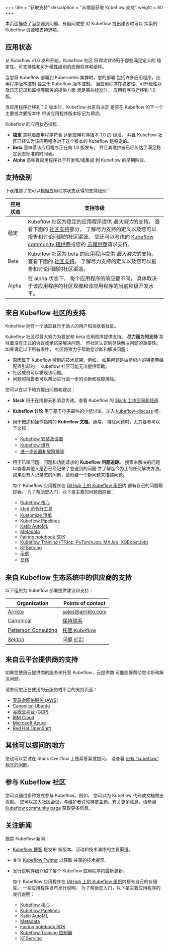 +++
title = "获取支持"
description = "从哪里获取 Kubeflow 支持"
weight = 80
+++

本页面描述了当您遇到问题、有疑问或想
对 Kubeflow 提出建议时可以
探索的 Kubeflow 资源和支持选项。

<a id="application-status"></a>
## 应用状态

从 Kubeflow v1.0 发布开始，Kubeflow 社区
将*稳定状态*归于那些满足定义的
稳定性、可支持性和可升级性级别的应用程序和组件。

当您将 Kubeflow 部署到 Kubernetes 集群时，您的部署
包括许多应用程序。应用程序版本控制
独立于 Kubeflow 版本控制。
当应用程序在稳定性、可升级性以及日志记录和监控等服务的提供方面
满足某些[标准](https://github.com/kubeflow/community/blob/master/guidelines/application_requirements.md)时，
应用程序将迁移到 1.0 版。

当应用程序迁移到 1.0 版本时，Kubeflow 社区将决定
是否在 Kubeflow 的下一个主要或次要版本中
将该应用程序版本标记为*稳定*。

Kubeflow 的应用状态指标：

* **稳定** 意味着应用程序符合 达到应用程序版本 1.0 的
  [标准](https://github.com/kubeflow/community/blob/master/guidelines/application_requirements.md)，
  并且 Kubeflow 社区已经认为该应用程序对于这个版本的 Kubeflow 是稳定的。 
* **Beta** 意味着该应用程序正在向 1.0 版发布，
  并且其维护者已经传达了满足稳定状态标准的时间表。
* **Alpha** 意味着应用程序处于开发和/或集成
  到 Kubeflow 的早期阶段。

<a id="levels-of-support"></a>
## 支持级别

下表描述了您可以根据应用程序状态获得的支持级别：

<div class="table-responsive">
  <table class="table table-bordered">
    <thead class="thead-light">
      <tr>
        <th>应用状态</th>
        <th>支持等级</th>
      </tr>
    </thead>
    <tbody>
      <tr>
        <td>稳定</td>
        <td>Kubeflow 社区为稳定的应用程序提供 <i>最大努力</i>的支持。
          查看下面的
          <a href="#community-support">社区支持</a>部分，
          了解尽力支持的定义以及您可以报告和讨论问题的社区渠道。
          您还可以考虑向 
          <a href="#provider-support">Kubeflow community 提供商</a>或您的
          <a href="#cloud-support">云提供商</a>请求支持。
        </td>
      </tr>
      <tr>
        <td>Beta</td>
        <td>Kubeflow 社区为 beta 的应用程序提供 <i>最大努力</i>的支持。
          查看下面的
          <a href="#community-support">社区支持</a>，
          了解尽力支持的定义以及您可以报告和讨论问题的社区渠道。
        </td>
      </tr>
      <tr>
        <td>Alpha</td>
        <td>在 alpha 状态下，
          每个应用程序的响应都不同，
          具体取决于该应用程序的社区规模和该应用程序的当前积极开发水平。
        </td>
      </tr>
    </tbody>
  </table>
</div>

<a id="community-support"></a>
## 来自 Kubeflow 社区的支持

Kubeflow 拥有一个活跃且乐于助人的用户和贡献者社区。

Kubeflow 社区尽最大努力为稳定和 beta 应用程序提供支持。
**尽力而为的支持** 意味着没有正式的协议或承诺来解决问题，
但社区认识到尽快解决问题的重要性。
如果满足以下所有条件，
社区将致力于帮助您诊断和解决问题：

* 原因属于 Kubeflow 控制的技术框架。例如，
  如果问题是由组织内的特定网络配置引起的，
  Kubeflow 社区可能无法提供帮助。
* 社区成员可以重现该问题。
* 问题的报告者可以帮助进行进一步的诊断和故障排除。

您可以在以下地方提出问题和建议：

* **Slack** 用于在线聊天和消息传递。查看 Kubeflow 的 
  [Slack 工作空间和频道](/docs/about/community/#slack).
* **Kubeflow 讨论** 用于基于电子邮件的小组讨论。加入
  [kubeflow-discuss](/docs/about/community/#mailing-list) 组。
* 用于概述和操作指南的 **Kubeflow 文档**。通常，
  排除问题时，尤其要参考以下文档：

  * [Kubeflow 安装及设置](/docs/started/getting-started/)
  * [Kubeflow 组件](/docs/components/)
  * [进一步设置和故障排除](/docs/other-guides/)

* 用于已知问题、问题和功能请求的 **Kubeflow 问题追踪**。
  搜索未解决的问题以查看其他人是否已经记录了您遇到的问题
  并了解迄今为止的任何解决方法。
  如果没有人记录您的问题，请创建一个新问题来描述问题。

    每个 Kubeflow 应用程序在 [GitHub 上的 Kubeflow 组织](https://github.com/kubeflow)内
    都有自己的问题跟踪器。
    为了帮助您入门，以下是主要的问题跟踪器：

  * [Kubeflow 核心](https://github.com/kubeflow/kubeflow/issues)
  * [kfctl 命令行工具](https://github.com/kubeflow/kfctl/issues)
  * [Kustomize 清单](https://github.com/kubeflow/manifests/issues)
  * [Kubeflow Pipelines](https://github.com/kubeflow/pipelines/issues)
  * [Katib AutoML](https://github.com/kubeflow/katib/issues)
  * [Metadata](https://github.com/kubeflow/metadata/issues)
  * [Fairing notebook SDK](https://github.com/kubeflow/fairing/issues)
  * [Kubeflow Training (TFJob, PyTorchJob, MXJob, XGBoostJob)](https://github.com/kubeflow/training-operator/issues)
  * [KFServing](https://github.com/kubeflow/kfserving/issues)
  * [示例](https://github.com/kubeflow/examples/issues)
  * [文档](https://github.com/kubeflow/website/issues)

<a id="provider-support"></a>
## 来自 Kubeflow 生态系统中的供应商的支持

以下组织为 Kubeflow 部署提供建议和支持：

<div class="table-responsive">
  <table class="table table-bordered">
    <thead class="thead-light">
      <tr>
        <th>Organization</th>
        <th>Points of contact</th>
      </tr>
    </thead>
    <tbody>
      <tr>
        <td><a href="https://www.arrikto.com">Arrikto</a></td>
        <td><a href="mailto:sales@arrikto.com">sales@arrikto.com</a></td>
      </tr>
      <tr>
        <td><a href="https://www.ubuntu.com">Canonical</a></td>
        <td><a href="https://ubuntu.com/kubeflow#get-in-touch">保持联系</a></td>
      </tr>
      <tr>
        <td><a href="https://www.pattersonconsultingtn.com/">Patterson Consulting</a></td>
        <td> 
        <a href="http://www.pattersonconsultingtn.com/offerings/managed_kubeflow.html">托管 Kubeflow</a></td>
      </tr>
      <tr>
        <td><a href="https://www.seldon.io/">Seldon</a></td>
        <td> 
        <a href="https://github.com/SeldonIO/seldon-core/issues">问题 
        追踪</a></td>
      </tr>    
    </tbody>
  </table>
</div>

<a id="cloud-support"></a>
## 来自云平台提供商的支持

如果您使用云提供商的服务来托管 Kubeflow，云提供商
可能能够帮助您诊断和解决问题。

请参阅您正在使用的云服务或平台的支持页面：

* [亚马逊网络服务 (AWS)](https://aws.amazon.com/contact-us/)
* [Canonical Ubuntu](https://ubuntu.com/kubeflow#get-in-touch)
* [谷歌云平台 (GCP)](https://cloud.google.com/support-hub/)
* [IBM Cloud](https://www.ibm.com/cloud/support)
* [Microsoft Azure](https://azure.microsoft.com/en-au/support/options/)
* [Red Hat OpenShift](https://help.openshift.com/)

## 其他可以提问的地方

您也可以尝试在 Stack Overflow 上搜索答案或提问。
请查看 [带有
“kubeflow” 标签的问题](https://stackoverflow.com/questions/tagged/kubeflow)。

## 参与 Kubeflow 社区

您可以通过多种方式参与 Kubeflow。例如，
您可以为 Kubeflow 代码或文档做出贡献。
您可以加入社区会议，与维护者讨论特定主题。有关更多信息，请参阅
[Kubeflow community page](/docs/about/community/) 获取更多信息。

## 关注新闻

跟踪 Kubeflow 新闻：

* [Kubeflow 博客](https://blog.kubeflow.org/) 是发布
  新版本、活动和技术演练的主要渠道。
* 关注 [Kubeflow Twitter](https://twitter.com/kubeflow) 以获取
  共享的技术提示。
* 发行说明详细介绍了每个 Kubeflow 应用程序的最新更新。

    每个 Kubeflow 应用程序在 [GitHub 上的 Kubeflow 组织](https://github.com/kubeflow)内都有自己的存储库。
    一些应用程序发布发行说明。
    为了帮助您入门，以下是主要应用程序的发行说明：

  * [Kubeflow 核心](https://github.com/kubeflow/kubeflow/releases)
  * [Kubeflow Pipelines](https://github.com/kubeflow/pipelines/releases)
  * [Katib AutoML](https://github.com/kubeflow/katib/releases)
  * [Metadata](https://github.com/kubeflow/metadata/releases)
  * [Fairing notebook SDK](https://github.com/kubeflow/fairing/releases)
  * [Kubeflow Training 控制器](https://github.com/kubeflow/training-operator/releases)
  * [KFServing](https://github.com/kubeflow/kfserving/releases)
  
